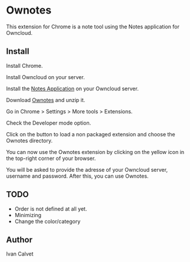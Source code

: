 Ownotes
=======

This extension for Chrome is a note tool using the Notes application for Owncloud. 


Install
-------

Install Chrome.

Install Owncloud on your server.

Install the [Notes Application](https://github.com/owncloud/notes#installation-1 "How to install the Notes application for Owncloud") on your Owncloud server.

Download [Ownotes](https://github.com/owncloud/notes/archive/master.zip "Ownotes") and unzip it.

Go in Chrome > Settings > More tools > Extensions.

Check the Developer mode option.

Click on the button to load a non packaged extension and choose the Ownotes directory.

You can now use the Ownotes extension by clicking on the yellow icon in the top-right corner of your browser.

You will be asked to provide the adresse of your Owncloud server, username and password. After this, you can use Ownotes.


TODO
-------

- Order is not defined at all yet.
- Minimizing
- Change the color/category

Author
-------

Ivan Calvet <ivancalvet>
